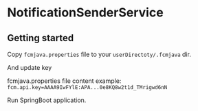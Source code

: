 # NotificationSenderService



## Getting started

Copy `fcmjava.properties` file to your `userDirectoty/.fcmjava` dir.

And update key

fcmjava.properties file content example:
`fcm.api.key=AAAA9IwFYlE:APA...0e8KQ8w2t1d_TMrigwd6nN`

Run SpringBoot application.
